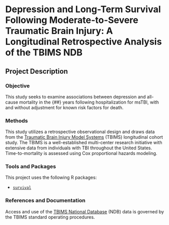 # Depression and Long-Term Survival Following Moderate-to-Severe Traumatic Brain Injury: A Longitudinal Retrospective Analysis of the TBIMS NDB

## Project Description

### Objective
This study seeks to examine associations between depression and all-cause mortality in the {##} years following hospitalization for msTBI, with and without adjustment for known risk factors for death.

### Methods
This study utilizes a retrospective observational design and draws data from the [Traumatic Brain Injury Model Systems](https://msktc.org/about-model-systems/TBI) (TBIMS) longitudinal cohort study. The TBIMS is a well-established multi-center research initiative with extensive data from individuals with TBI throughout the United States. Time-to-mortality is assessed using Cox proportional hazards modeling.

### Tools and Packages
This project uses the following R packages:
- [`survival`](https://github.com/therneau/survival)

### References and Documentation
Access and use of the [TBIMS National Database](https://www.tbindsc.org/) (NDB) data is governed by the TBIMS standard operating procedures.
